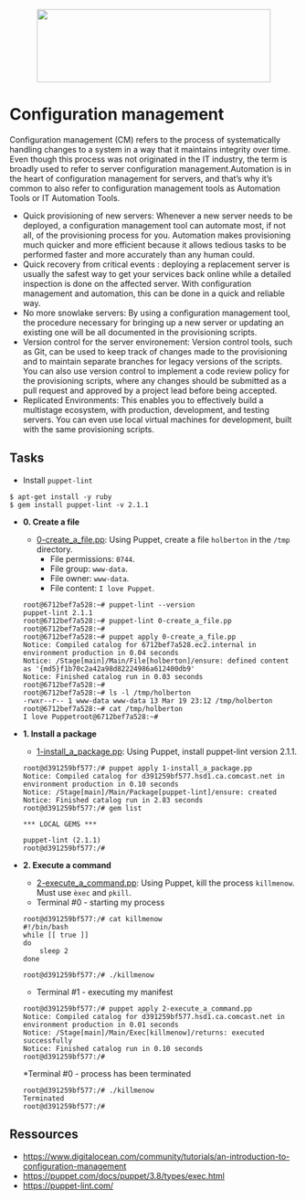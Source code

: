 <p align="center">
  <img width="409" height="128" src="https://www.holbertonschool.com/holberton-logo.png">
</p>

# Configuration management

Configuration management (CM) refers to the process of systematically handling changes to a system in a way that it maintains integrity over time. Even though this process was not originated in the IT industry, the term is broadly used to refer to server configuration management.Automation is in the heart of configuration management for servers, and that’s why it’s common to also refer to configuration management tools as Automation Tools or IT Automation Tools.

- Quick provisioning of new servers: Whenever a new server needs to be deployed, a configuration management tool can automate most, if not all, of the provisioning process for you. Automation makes provisioning much quicker and more efficient because it allows tedious tasks to be performed faster and more accurately than any human could.
- Quick recovery from critical events : deploying a replacement server is usually the safest way to get your services back online while a detailed inspection is done on the affected server. With configuration management and automation, this can be done in a quick and reliable way.
- No more snowlake servers: By using a configuration management tool, the procedure necessary for bringing up a new server or updating an existing one will be all documented in the provisioning scripts.
- Version control for the server environement: Version control tools, such as Git, can be used to keep track of changes made to the provisioning and to maintain separate branches for legacy versions of the scripts. You can also use version control to implement a code review policy for the provisioning scripts, where any changes should be submitted as a pull request and approved by a project lead before being accepted.
- Replicated Environments: This enables you to effectively build a multistage ecosystem, with production, development, and testing servers. You can even use local virtual machines for development, built with the same provisioning scripts. 

## Tasks
* Install `puppet-lint`
```
$ apt-get install -y ruby
$ gem install puppet-lint -v 2.1.1
```

* **0. Create a file**
  * [0-create_a_file.pp](./0-create_a_file.pp): Using Puppet, create a file `holberton` in the `/tmp` directory.
    * File permissions: `0744`.
    * File group: `www-data`.
    * File owner: `www-data`.
    * File content: `I love Puppet`.
  ```
  root@6712bef7a528:~# puppet-lint --version
  puppet-lint 2.1.1
  root@6712bef7a528:~# puppet-lint 0-create_a_file.pp
  root@6712bef7a528:~# 
  root@6712bef7a528:~# puppet apply 0-create_a_file.pp
  Notice: Compiled catalog for 6712bef7a528.ec2.internal in environment production in 0.04 seconds
  Notice: /Stage[main]/Main/File[holberton]/ensure: defined content as '{md5}f1b70c2a42a98d82224986a612400db9'
  Notice: Finished catalog run in 0.03 seconds
  root@6712bef7a528:~#
  root@6712bef7a528:~# ls -l /tmp/holberton
  -rwxr--r-- 1 www-data www-data 13 Mar 19 23:12 /tmp/holberton
  root@6712bef7a528:~# cat /tmp/holberton
  I love Puppetroot@6712bef7a528:~#
  ```

* **1. Install a package**
  * [1-install_a_package.pp](./1-install_a_package.pp): Using Puppet, install puppet-lint version 2.1.1.
  ```
  root@d391259bf577:/# puppet apply 1-install_a_package.pp
  Notice: Compiled catalog for d391259bf577.hsd1.ca.comcast.net in environment production in 0.10 seconds
  Notice: /Stage[main]/Main/Package[puppet-lint]/ensure: created
  Notice: Finished catalog run in 2.83 seconds
  root@d391259bf577:/# gem list

  *** LOCAL GEMS ***

  puppet-lint (2.1.1)
  root@d391259bf577:/#
  ```

* **2. Execute a command**
  * [2-execute_a_command.pp](./2-execute_a_command.pp): Using Puppet, kill the process `killmenow`. Must use `èxec` and `pkill`.
  * Terminal #0 - starting my process

  ```
  root@d391259bf577:/# cat killmenow
  #!/bin/bash
  while [[ true ]]
  do
      sleep 2
  done

  root@d391259bf577:/# ./killmenow
  ```
  
  * Terminal #1 - executing my manifest
  ```
  root@d391259bf577:/# puppet apply 2-execute_a_command.pp
  Notice: Compiled catalog for d391259bf577.hsd1.ca.comcast.net in environment production in 0.01 seconds
  Notice: /Stage[main]/Main/Exec[killmenow]/returns: executed successfully
  Notice: Finished catalog run in 0.10 seconds
  root@d391259bf577:/# 
  ```
  *Terminal #0 - process has been terminated
  
  ```
  root@d391259bf577:/# ./killmenow
  Terminated
  root@d391259bf577:/#
  ````

  
## Ressources

- https://www.digitalocean.com/community/tutorials/an-introduction-to-configuration-management
- https://puppet.com/docs/puppet/3.8/types/exec.html
- https://puppet-lint.com/
  





